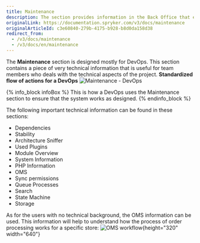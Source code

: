```yaml
---
title: Maintenance
description: The section provides information in the Back Office that ensures the system works as expected.
originalLink: https://documentation.spryker.com/v3/docs/maintenance
originalArticleId: c3e60840-279b-4175-b928-b8d0da158d38
redirect_from:
  - /v3/docs/maintenance
  - /v3/docs/en/maintenance
---
```


The **Maintenance** section is designed mostly for DevOps.
This section contains a piece of very technical information that is useful for team members who deals with the technical aspects of the project. 
**Standardized flow of actions for a DevOps**
![Maintenance - DevOps](https://spryker.s3.eu-central-1.amazonaws.com/docs/User+Guides/Back+Office+User+Guides/Maintenance/maintenance-section.png) 

{% info_block infoBox %}
This is how a DevOps uses the Maintenance section to ensure that the system works as designed.
{% endinfo_block %}

The following important technical information can be found in these sections:
* Dependencies
* Stability
* Architecture Sniffer
* Used Plugins
* Module Overview
* System Information
* PHP Information
* OMS
* Sync permissions
* Queue Processes
* Search
* State Machine
* Storage

As for the users with no technical background, the OMS information can be used. This information will help to understand how the process of order processing works for a specific store:
![OMS workflow](https://spryker.s3.eu-central-1.amazonaws.com/docs/User+Guides/Back+Office+User+Guides/Maintenance/oms-maintenance.gif){height="320" width="640"}

